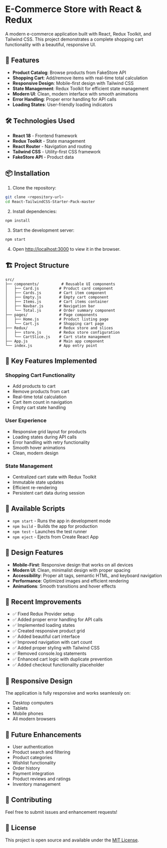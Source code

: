 # E-Commerce Store with React & Redux

A modern e-commerce application built with React, Redux Toolkit, and Tailwind CSS. This project demonstrates a complete shopping cart functionality with a beautiful, responsive UI.

## 🚀 Features

- **Product Catalog**: Browse products from FakeStore API
- **Shopping Cart**: Add/remove items with real-time total calculation
- **Responsive Design**: Mobile-first design with Tailwind CSS
- **State Management**: Redux Toolkit for efficient state management
- **Modern UI**: Clean, modern interface with smooth animations
- **Error Handling**: Proper error handling for API calls
- **Loading States**: User-friendly loading indicators

## 🛠️ Technologies Used

- **React 18** - Frontend framework
- **Redux Toolkit** - State management
- **React Router** - Navigation and routing
- **Tailwind CSS** - Utility-first CSS framework
- **FakeStore API** - Product data

## 📦 Installation

1. Clone the repository:
```bash
git clone <repository-url>
cd React-TailwindCSS-Starter-Pack-master
```

2. Install dependencies:
```bash
npm install
```

3. Start the development server:
```bash
npm start
```

4. Open [http://localhost:3000](http://localhost:3000) to view it in the browser.

## 🏗️ Project Structure

```
src/
├── components/          # Reusable UI components
│   ├── Card.js         # Product card component
│   ├── Cards.js        # Cart item component
│   ├── Empty.js        # Empty cart component
│   ├── Items.js        # Cart items container
│   ├── Navbar.js       # Navigation bar
│   └── Total.js        # Order summary component
├── pages/              # Page components
│   ├── Home.js         # Product listing page
│   └── Cart.js         # Shopping cart page
├── Redux/              # Redux store and slices
│   ├── store.js        # Redux store configuration
│   └── CartSlice.js    # Cart state management
├── App.js              # Main app component
└── index.js            # App entry point
```

## 🎯 Key Features Implemented

### Shopping Cart Functionality
- Add products to cart
- Remove products from cart
- Real-time total calculation
- Cart item count in navigation
- Empty cart state handling

### User Experience
- Responsive grid layout for products
- Loading states during API calls
- Error handling with retry functionality
- Smooth hover animations
- Clean, modern design

### State Management
- Centralized cart state with Redux Toolkit
- Immutable state updates
- Efficient re-rendering
- Persistent cart data during session

## 🔧 Available Scripts

- `npm start` - Runs the app in development mode
- `npm build` - Builds the app for production
- `npm test` - Launches the test runner
- `npm eject` - Ejects from Create React App

## 🎨 Design Features

- **Mobile-First**: Responsive design that works on all devices
- **Modern UI**: Clean, minimalist design with proper spacing
- **Accessibility**: Proper alt tags, semantic HTML, and keyboard navigation
- **Performance**: Optimized images and efficient rendering
- **Animations**: Smooth transitions and hover effects

## 🚀 Recent Improvements

- ✅ Fixed Redux Provider setup
- ✅ Added proper error handling for API calls
- ✅ Implemented loading states
- ✅ Created responsive product grid
- ✅ Added beautiful cart interface
- ✅ Improved navigation with cart count
- ✅ Added proper styling with Tailwind CSS
- ✅ Removed console.log statements
- ✅ Enhanced cart logic with duplicate prevention
- ✅ Added checkout functionality placeholder

## 📱 Responsive Design

The application is fully responsive and works seamlessly on:
- Desktop computers
- Tablets
- Mobile phones
- All modern browsers

## 🔮 Future Enhancements

- User authentication
- Product search and filtering
- Product categories
- Wishlist functionality
- Order history
- Payment integration
- Product reviews and ratings
- Inventory management

## 🤝 Contributing

Feel free to submit issues and enhancement requests!

## 📄 License

This project is open source and available under the [MIT License](LICENSE).